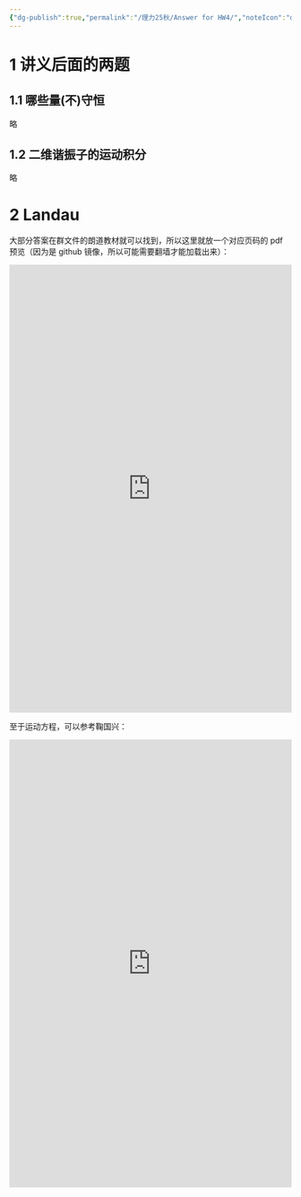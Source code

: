 ```yaml
---
{"dg-publish":true,"permalink":"/理力25秋/Answer for HW4/","noteIcon":"default","created":"2025-10-11T17:37:34.001+08:00","updated":"2025-10-11T21:07:48.377+08:00"}
---
```


# 1 讲义后面的两题  
## 1.1 哪些量(不)守恒
略 

## 1.2 二维谐振子的运动积分  
略
# 2 Landau  
大部分答案在群文件的朗道教材就可以找到，所以这里就放一个对应页码的 pdf 预览（因为是 github 镜像，所以可能需要翻墙才能加载出来）：  

<iframe src="https://cdn.jsdelivr.net/gh/Mister-Hope/physics@master/%E4%B8%93%E4%B8%9A%E5%BF%85%E4%BF%AE%E8%AF%BE/%E5%8A%9B%E5%AD%A6/%E6%95%99%E6%9D%90/%E5%8A%9B%E5%AD%A6(%E7%AC%AC%E4%BA%94%E7%89%88)-%E6%9C%97%E9%81%93.pdf#page=17" width="100%" height="800px" frameborder="0" allowfullscreen></iframe>

至于运动方程，可以参考鞠国兴：  

<iframe src="https://cdn.jsdelivr.net/gh/Siechonya/book@main/%E6%9C%97%E9%81%93%E3%80%8A%E5%8A%9B%E5%AD%A6%E3%80%8B%E8%A7%A3%E8%AF%BB%20by%20%E9%9E%A0%E5%9B%BD%E5%85%B4%20(1).pdf#page=31" width="100%" height="800px" frameborder="0" allowfullscreen></iframe>





